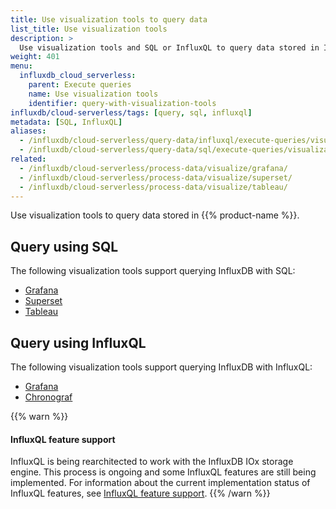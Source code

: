 ```yaml
---
title: Use visualization tools to query data
list_title: Use visualization tools
description: >
  Use visualization tools and SQL or InfluxQL to query data stored in InfluxDB.
weight: 401
menu:
  influxdb_cloud_serverless:
    parent: Execute queries
    name: Use visualization tools
    identifier: query-with-visualization-tools
influxdb/cloud-serverless/tags: [query, sql, influxql]
metadata: [SQL, InfluxQL]
aliases:
  - /influxdb/cloud-serverless/query-data/influxql/execute-queries/visualization-tools/
  - /influxdb/cloud-serverless/query-data/sql/execute-queries/visualization-tools/
related:
  - /influxdb/cloud-serverless/process-data/visualize/grafana/
  - /influxdb/cloud-serverless/process-data/visualize/superset/
  - /influxdb/cloud-serverless/process-data/visualize/tableau/
---
```


Use visualization tools to query data stored in {{% product-name %}}.

## Query using SQL

The following visualization tools support querying InfluxDB with SQL:

- [Grafana](/influxdb/cloud-serverless/process-data/visualize/grafana/)
- [Superset](/influxdb/cloud-serverless/process-data/visualize/superset/)
- [Tableau](/influxdb/cloud-serverless/process-data/visualize/tableau/)

## Query using InfluxQL

The following visualization tools support querying InfluxDB with InfluxQL:

- [Grafana](/influxdb/cloud-serverless/process-data/visualize/grafana/?t=InfluxQL)
- [Chronograf](/influxdb/cloud-serverless/process-data/visualize/chronograf/)

{{% warn %}}
#### InfluxQL feature support

InfluxQL is being rearchitected to work with the InfluxDB IOx storage engine.
This process is ongoing and some InfluxQL features are still being implemented.
For information about the current implementation status of InfluxQL features,
see [InfluxQL feature support](/influxdb/cloud-serverless/reference/influxql/feature-support/).
{{% /warn %}}
